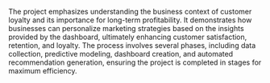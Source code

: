 The project emphasizes understanding the business context of customer loyalty and its importance for long-term profitability. It demonstrates how businesses can personalize marketing strategies based on the insights provided by the dashboard, ultimately enhancing customer satisfaction, retention, and loyalty. The process involves several phases, including data collection, predictive modeling, dashboard creation, and automated recommendation generation, ensuring the project is completed in stages for maximum efficiency.
